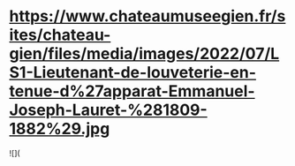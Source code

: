 # https://www.chateaumuseegien.fr/sites/chateau-gien/files/media/images/2022/07/LS1-Lieutenant-de-louveterie-en-tenue-d%27apparat-Emmanuel-Joseph-Lauret-%281809-1882%29.jpg

![](
